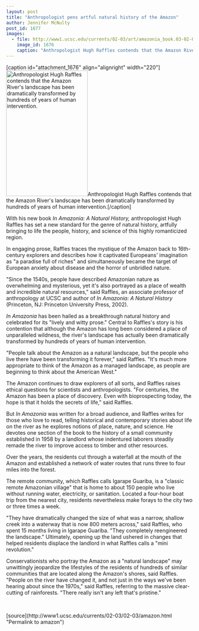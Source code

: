 ```yaml
---
layout: post
title: "Anthropologist pens artful natural history of the Amazon"
author: Jennifer McNulty
post_id: 1677
images:
  - file: http://www1.ucsc.edu/currents/02-03/art/amazonia_book.03-02-03.220.jpg
    image_id: 1676
    caption: "Anthropologist Hugh Raffles contends that the Amazon River's landscape has been dramatically transformed by hundreds of years of human intervention."
---
```


[caption id="attachment_1676" align="alignright" width="220"]<a href="http://localhost/mysite/wp-content/uploads/2003/02/amazonia_book.03-02-03.220.jpg"><img class="size-full wp-image-1676" src="http://localhost/mysite/wp-content/uploads/2003/02/amazonia_book.03-02-03.220.jpg" alt="Anthropologist Hugh Raffles contends that the Amazon River's landscape has been dramatically transformed by hundreds of years of human intervention." width="220" height="338" /></a>Anthropologist Hugh Raffles contends that the Amazon River's landscape has been dramatically transformed by hundreds of years of human intervention.[/caption]
<p>
  With his new book <i>In Amazonia: A Natural History,</i> anthropologist Hugh Raffles has set a new standard for the genre of natural history, artfully bringing to life the people, history, and science of this highly romanticized region.
</p>
<p>
  In engaging prose, Raffles traces the mystique of the Amazon back to 16th-century explorers and describes how it captivated Europeans' imagination as "a paradise full of riches" and simultaneously became the target of European anxiety about disease and the horror of unbridled nature.<br>
</p>
<p>
  "Since the 1540s, people have described Amazonian nature as overwhelming and mysterious, yet it's also portrayed as a place of wealth and incredible natural resources," said Raffles, an associate professor of anthropology at UCSC and author of <i>In Amazonia: A Natural History</i> (Princeton, NJ: Princeton University Press, 2002).<br>
</p>
<p>
  <i>In Amazonia</i> has been hailed as a breakthrough natural history and celebrated for its "lively and witty prose." Central to Raffles's story is his contention that although the Amazon has long been considered a place of unparalleled wildness, the river's landscape has actually been dramatically transformed by hundreds of years of human intervention.<br>
</p>
<p>
  "People talk about the Amazon as a natural landscape, but the people who live there have been transforming it forever," said Raffles. "It's much more appropriate to think of the Amazon as a managed landscape, as people are beginning to think about the American West."<br>
</p>
<p>
  The Amazon continues to draw explorers of all sorts, and Raffles raises ethical questions for scientists and anthropologists. "For centuries, the Amazon has been a place of discovery. Even with bioprospecting today, the hope is that it holds the secrets of life," said Raffles.<br>
</p>
<p>
  But <i>In Amazonia</i> was written for a broad audience, and Raffles writes for those who love to read, telling historical and contemporary stories about life on the river as he explores notions of place, nature, and science. He devotes one section of the book to the history of a small community established in 1958 by a landlord whose indentured laborers steadily remade the river to improve access to timber and other resources.
</p>
<p>
  Over the years, the residents cut through a waterfall at the mouth of the Amazon and established a network of water routes that runs three to four miles into the forest.<br>
</p>
<p>
  The remote community, which Raffles calls Igarape Guariba, is a "classic remote Amazonian village" that is home to about 150 people who live without running water, electricity, or sanitation. Located a four-hour boat trip from the nearest city, residents nevertheless make forays to the city two or three times a week.<br>
</p>
<p>
  "They have dramatically changed the size of what was a narrow, shallow creek into a waterway that is now 800 meters across," said Raffles, who spent 15 months living in Igarape Guariba. "They completely reengineered the landscape." Ultimately, opening up the land ushered in changes that helped residents displace the landlord in what Raffles calls a "mini revolution."<br>
</p>
<p>
  Conservationists who portray the Amazon as a "natural landscape" may unwittingly jeopardize the lifestyles of the residents of hundreds of similar communities that are located along the Amazon's shores, said Raffles. "People on the river have changed it, and not just in the ways we've been hearing about since the 1970s," said Raffles, referring to the massive clear-cutting of rainforests. "There really isn't any left that's pristine."
</p>
<p>
  <br>

</p>
<p>

</p>
[source](http://www1.ucsc.edu/currents/02-03/02-03/amazon.html "Permalink to amazon")
